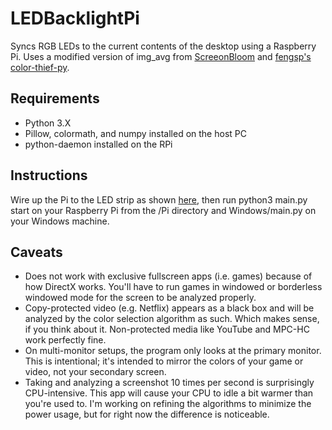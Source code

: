 # LEDBacklightPi
Syncs RGB LEDs to the current contents of the desktop using a Raspberry Pi. Uses a modified version of img_avg from [ScreeonBloom](https://github.com/kershner/screenBloom) and [fengsp's color-thief-py](https://github.com/fengsp/color-thief-py).

Requirements
------------

* Python 3.X
* Pillow, colormath, and numpy installed on the host PC
* python-daemon installed on the RPi


Instructions
------------

Wire up the Pi to the LED strip as shown [here](http://popoklopsi.github.io/RaspberryPi-LedStrip/#!/), then run python3 main.py start on your Raspberry Pi from the /Pi directory and Windows/main.py on your Windows machine.

Caveats
-------

* Does not work with exclusive fullscreen apps (i.e. games) because of how DirectX works. You'll have to run games in windowed or borderless windowed mode for the screen to be analyzed properly.
* Copy-protected video (e.g. Netflix) appears as a black box and will be analyzed by the color selection algorithm as such. Which makes sense, if you think about it. Non-protected media like YouTube and MPC-HC work perfectly fine.
* On multi-monitor setups, the program only looks at the primary monitor. This is intentional; it's intended to mirror the colors of your game or video, not your secondary screen.
* Taking and analyzing a screenshot 10 times per second is surprisingly CPU-intensive. This app will cause your CPU to idle a bit warmer than you're used to. I'm working on refining the algorithms to minimize the power usage, but for right now the difference is noticeable.